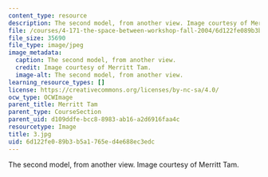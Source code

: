 ```yaml
---
content_type: resource
description: The second model, from another view. Image courtesy of Merritt Tam.
file: /courses/4-171-the-space-between-workshop-fall-2004/6d122fe089b3b5a1765ed4e688ec3edc_3.jpg
file_size: 35690
file_type: image/jpeg
image_metadata:
  caption: The second model, from another view.
  credit: Image courtesy of Merritt Tam.
  image-alt: The second model, from another view.
learning_resource_types: []
license: https://creativecommons.org/licenses/by-nc-sa/4.0/
ocw_type: OCWImage
parent_title: Merritt Tam
parent_type: CourseSection
parent_uid: d109ddfe-bcc8-8983-ab16-a2d6916faa4c
resourcetype: Image
title: 3.jpg
uid: 6d122fe0-89b3-b5a1-765e-d4e688ec3edc
---
```

The second model, from another view. Image courtesy of Merritt Tam.